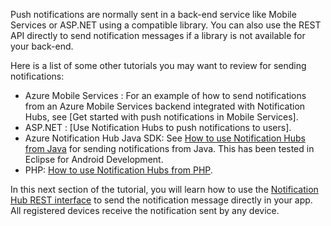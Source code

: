 

Push notifications are normally sent in a back-end service like Mobile Services or ASP.NET using a compatible library. You can also use the REST API directly to send notification messages if a library is not available for your back-end. 

Here is a list of some other tutorials you may want to review for sending notifications:

- Azure Mobile Services : For an example of how to send notifications from an Azure Mobile Services backend integrated with Notification Hubs, see [Get started with push notifications in Mobile Services].  
- ASP.NET : [Use Notification Hubs to push notifications to users].
- Azure Notification Hub Java SDK: See [How to use Notification Hubs from Java](/documentation/articles/notification-hubs-java-backend-how-to) for sending notifications from Java. This has been tested in Eclipse for Android Development.
- PHP: [How to use Notification Hubs from PHP](/documentation/articles/notification-hubs-php-backend-how-to).


In this next section of the tutorial, you will learn how to use the [Notification Hub REST interface](http://msdn.microsoft.com/zh-cn/library/azure/dn223264.aspx) to send the notification message directly in your app. All registered devices receive the notification sent by any device.


